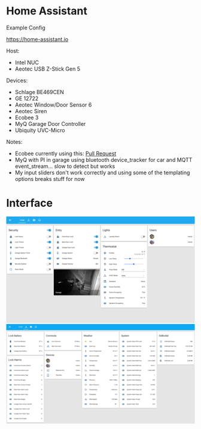# Home Assistant
Example Config

https://home-assistant.io

Host:<ul>
<li>Intel NUC</li>
<li>Aeotec USB Z-Stick Gen 5</li>
</ul>

Devices:
<ul>
<li>Schlage BE469CEN</li>
<li>GE 12722</li>
<li>Aeotec Window/Door Sensor 6</li>
<li>Aeotec Siren</li>
<li>Ecobee 3</li>
<li>MyQ Garage Door Controller</li>
<li>Ubiquity UVC-Micro</li>
</ul>

Notes:<ul>
<li>Ecobee currently using this: <a href=https://github.com/home-assistant/home-assistant/pull/2092>Pull Request</a></li>
<li>MyQ with PI in garage using bluetooth device_tracker for car and MQTT event_stream... slow to detect but works</li>
<li>My input sliders don't work correctly and using some of the templating options breaks stuff for now</li>
</ul>

# Interface
![UI](images/home.png)
![UI](images/sensors.png)
